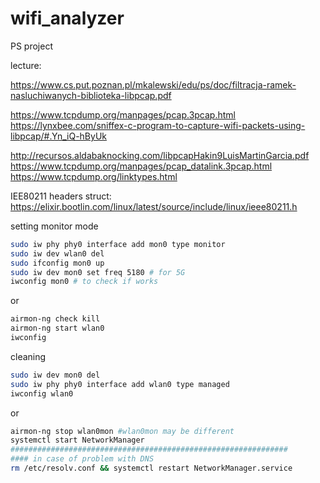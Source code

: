 # wifi_analyzer
PS project

lecture:

https://www.cs.put.poznan.pl/mkalewski/edu/ps/doc/filtracja-ramek-nasluchiwanych-biblioteka-libpcap.pdf


https://www.tcpdump.org/manpages/pcap.3pcap.html
https://lynxbee.com/sniffex-c-program-to-capture-wifi-packets-using-libpcap/#.Yn_iQ-hByUk


http://recursos.aldabaknocking.com/libpcapHakin9LuisMartinGarcia.pdf
https://www.tcpdump.org/manpages/pcap_datalink.3pcap.html
https://www.tcpdump.org/linktypes.html


IEE80211 headers struct:
https://elixir.bootlin.com/linux/latest/source/include/linux/ieee80211.h


setting monitor mode
```bash
sudo iw phy phy0 interface add mon0 type monitor
sudo iw dev wlan0 del
sudo ifconfig mon0 up
sudo iw dev mon0 set freq 5180 # for 5G
iwconfig mon0 # to check if works
```
or
```bash
airmon-ng check kill
airmon-ng start wlan0
iwconfig
```

cleaning
```bash
sudo iw dev mon0 del
sudo iw phy phy0 interface add wlan0 type managed
iwconfig wlan0
```
or
```bash
airmon-ng stop wlan0mon #wlan0mon may be different
systemctl start NetworkManager
##############################################################
#### in case of problem with DNS
rm /etc/resolv.conf && systemctl restart NetworkManager.service
```
